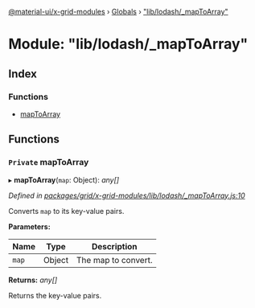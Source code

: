 [@material-ui/x-grid-modules](../README.md) › [Globals](../globals.md) › ["lib/lodash/\_mapToArray"](_lib_lodash__maptoarray_.md)

# Module: "lib/lodash/\_mapToArray"

## Index

### Functions

- [mapToArray](_lib_lodash__maptoarray_.md#private-maptoarray)

## Functions

### `Private` mapToArray

▸ **mapToArray**(`map`: Object): _any[]_

_Defined in [packages/grid/x-grid-modules/lib/lodash/\_mapToArray.js:10](https://github.com/mui-org/material-ui-x/blob/a679779/packages/grid/x-grid-modules/lib/lodash/_mapToArray.js#L10)_

Converts `map` to its key-value pairs.

**Parameters:**

| Name  | Type   | Description         |
| ----- | ------ | ------------------- |
| `map` | Object | The map to convert. |

**Returns:** _any[]_

Returns the key-value pairs.
